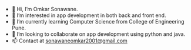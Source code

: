 - 👋 Hi, I’m Omkar Sonawane.
- 👀 I’m interested in app development in both back and front end.
- 🌱 I’m currently learning Computer Science from College of Engineering Pune.
- 💞️ I’m looking to collaborate on app development using python and java.
- 📫 Contact at sonawaneomkar2001@gmail.com

<!---
omkarsonawane21/omkarsonawane21 is a ✨ special ✨ repository because its `README.md` (this file) appears on your GitHub profile.
You can click the Preview link to take a look at your changes.
--->

